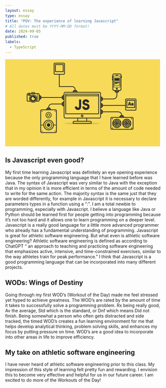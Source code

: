 ```yaml
---
layout: essay
type: essay
title: "POV: The experience of learning Javascript"
# All dates must be YYYY-MM-DD format!
date: 2024-09-05
published: true
labels:
  - TypeScript
---
```


<img width="500px" class="rounded float-start pe-4" src="../img/1_LyZcwuLWv2FArOumCxobpA.png">


## Is Javascript even good?
My first time learning Javascript was definitely an eye opening experience because the only programming language that I have learned before was Java. The syntax of Javascript was very similar to Java with the exception that in my opinion it is more efficient in terms of the amount of code needed to write for the same action. The majority syntax is the same just that they are worded differently, for example in Javascript it is necessary to declare parameters types in a function using a “:”. I am a total newbie to programming, especially with Javascript. I believe a language like Java or Python should be learned first for people getting into programming because it’s not too hard and it allows one to learn programming on a deeper level. Javascript is a really good language for a little more advanced programmer who already has a fundamental understanding of programming. Javascript is great for athletic software engineering. But what even is athletic software engineering? Athletic software engineering is defined as according to ChatGPT “ an approach to teaching and practicing software engineering that emphasizes active, intensive, and time-constrained exercises, similar to the way athletes train for peak performance.” I think that Javascript is a good programming language that can be incorporated into many different projects. 

## WODs: Wings of Destiny
Going through my first WOD’s (Workout of the Day) made me feel stressed yet hyped to achieve greatness. The WOD’s are rated by the amount of time it takes to successfully solve a programming problem. Rx being really good, Av the average, Std which is the standard, or Dnf which means Did not finish. Being somewhat a person who often gets distracted and side tracked, the timed WOD’s creates a fun learning environment for me that helps develop analytical thinking, problem solving skills, and enhances my focus by putting pressure on time. WOD’s are a good idea to incorporate into other areas in life to improve efficiency. 

## My take on athletic software engineering
I have never heard of athletic software engineering prior to this class. My impression of this style of learning felt pretty fun and rewarding. I envision this to become very effective and helpful for us in our future career. I am excited to do more of the Workouts of the Day!
